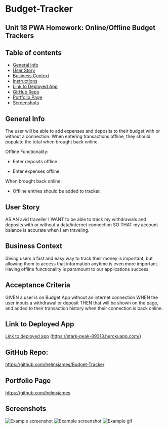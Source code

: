 # Budget-Tracker

## Unit 18 PWA Homework: Online/Offline Budget Trackers

## Table of contents
* [General info](#general-info)  
* [User Story](#user-story)  
* [Business Context](#business-context)  
* [Instructions](#instructions)  
* [Link to Deployed App](#link-to-deployed-app)  
* [GitHub Repo](#github-repo)
* [Portfolio Page](#portfolio-page)
* [Screenshots](#screenshots) 

## General Info
The user will be able to add expenses and deposits to their budget with or without a connection. When entering transactions offline, they should populate the total when brought back online.

Offline Functionality:

  * Enter deposits offline

  * Enter expenses offline

When brought back online:

  * Offline entries should be added to tracker.


## User Story
AS AN avid traveller
I WANT to be able to track my withdrawals and deposits with or without a data/internet connection
SO THAT my account balance is accurate when I am traveling.

## Business Context
Giving users a fast and easy way to track their money is important, but allowing them to access that information anytime is even more important. Having offline functionality is paramount to our applications success.


## Acceptance Criteria
GIVEN a user is on Budget App without an internet connection
WHEN the user inputs a withdrawal or deposit
THEN that will be shown on the page, and added to their transaction history when their connection is back online.


## Link to Deployed App
[Link to deployed app](https://stark-peak-89313.herokuapp.com/) 
(https://stark-peak-89313.herokuapp.com/)

## GitHub Repo:
https://github.com/helmsjames/Budget-Tracker 

## Portfolio Page
https://github.com/helmsjames

## Screenshots
![Example screenshot](img1.png)
![Example screenshot](img2.png)
![Example gif](img3.gif)